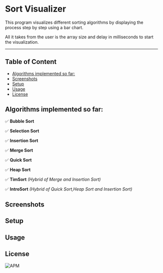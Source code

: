 # Sort Visualizer

This program visualizes different sorting algorithms by displaying the process step by step using a bar chart.

All it takes from the user is the array size and delay in milliseconds to start the visualization.  

---

## Table of Content

  - [Algorithms implemented so far:](#algorithms-implemented-so-far)
  - [Screenshots](#screenshots)
  - [Setup](#setup)
  - [Usage](#usage)
  - [License](#license)

## Algorithms implemented so far:

✅ **Bubble Sort**

✅ **Selection Sort**

✅ **Insertion Sort**

✅ **Merge Sort**

✅ **Quick Sort**

✅ **Heap Sort**

✅ **TimSort** _(Hybrid of Merge and       Insertion Sort)_

✅ **IntroSort** _(Hybrid of Quick Sort,Heap Sort and Insertion Sort)_

## Screenshots

## Setup

## Usage

## License 
![APM](https://img.shields.io/apm/l/vim-mode?style=plastic)
